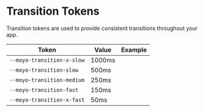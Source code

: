 # Transition Tokens

Transition tokens are used to provide consistent transitions throughout your app.

| Token                    | Value  | Example                                                                                       |
| ------------------------ | ------ | --------------------------------------------------------------------------------------------- |
| `--moyo-transition-x-slow` | 1000ms | <div class="transition-demo" style="transition-duration: var(--moyo-transition-x-slow);"></div> |
| `--moyo-transition-slow`   | 500ms  | <div class="transition-demo" style="transition-duration: var(--moyo-transition-slow);"></div>   |
| `--moyo-transition-medium` | 250ms  | <div class="transition-demo" style="transition-duration: var(--moyo-transition-medium);"></div> |
| `--moyo-transition-fast`   | 150ms  | <div class="transition-demo" style="transition-duration: var(--moyo-transition-fast);"></div>   |
| `--moyo-transition-x-fast` | 50ms   | <div class="transition-demo" style="transition-duration: var(--moyo-transition-x-fast);"></div> |
